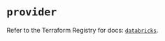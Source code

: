 # `provider`

Refer to the Terraform Registry for docs: [`databricks`](https://registry.terraform.io/providers/databricks/databricks/1.86.0/docs).
